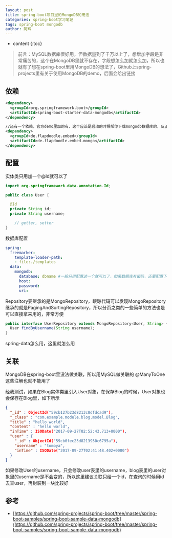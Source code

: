 ```yaml
---
layout: post
title: spring-boot项目里的MongoDB的用法
categories: spring-boot学习笔记
tags: spring-boot mongodb
author: 阿辉
---
```


* content
{:toc}

> 前言：MySQL数据库很好用，但数据量到了千万以上了，想增加字段是非常痛苦的，这个在MongoDB里就不存在，字段想怎么加就怎么加，所以也就有了想在spring-boot里用MongoDB的想法了，Github上spring-projects里有关于使用MongoDB的demo，后面会给出链接





## 依赖

```xml
<dependency>
  <groupId>org.springframework.boot</groupId>
  <artifactId>spring-boot-starter-data-mongodb</artifactId>
</dependency>

//还有一个依赖，官方demo里加的有，这个应该是启动的时候帮你下载mongodb数据库的，反正我是没有成功下载下来过，一直timeout，如果系统上装的有mongodb了，就不用要这个依赖了
<dependency>
  <groupId>de.flapdoodle.embed</groupId>
  <artifactId>de.flapdoodle.embed.mongo</artifactId>
</dependency>
```

## 配置

实体类只用加一个@Id就可以了

```java
import org.springframework.data.annotation.Id;

public class User {

  @Id
  private String id;
  private String username;

	// getter, setter
}
```

数据库配置

```yml
spring:
  freemarker:
    template-loader-path:
    - file:./templates
  data:
    mongodb:
      database: dbname #一般只用配置这一个就可以了，如果数据库有密码，还要配置下面几个配置
      host: 
      password:
      uri:
```

Repository要继承的是MongoRepository，跟踪代码可以发现MongoRepository继承的就是PagingAndSortingRepository，所以分页之类的一些简单的方法也是可以直接拿来用的，非常方便

```java
public interface UserRepository extends MongoRepository<User, String> {
  User findByUsername(String username);
}
```

spring-data怎么用，这里就怎么用

## 关联

MongoDB在spring-boot里没法做关联，所以用MySQL做关联的 @ManyToOne 这些注解也就不能用了

经我测试，如果在Blog实体类里引入User对象，在保存Blog的时候，User对象也会保存在Blog里，如下所示

```json
{ 
  "_id" : ObjectId("59cb127b23d8213c8dfdcad9"), 
  "_class" : "com.example.module.blog.model.Blog", 
  "title" : "hello world", 
  "content" : "hello world", 
  "inTime" : ISODate("2017-09-27T02:52:43.713+0000"), 
  "user" : {
    "_id" : ObjectId("59cb0fec23d8213930c6795a"), 
    "username" : "tomoya", 
    "inTime" : ISODate("2017-09-27T02:41:48.402+0000")
  }
}
```

如果修改User的username，只会修改user表里的username，blog表里的user对象里的username是不会变的，所以这里建议关联只给一个id，在查询的时候用id去查user，再封装到一块比较好

## 参考

- [https://github.com/spring-projects/spring-boot/tree/master/spring-boot-samples/spring-boot-sample-data-mongodb](https://github.com/spring-projects/spring-boot/tree/master/spring-boot-samples/spring-boot-sample-data-mongodb)


